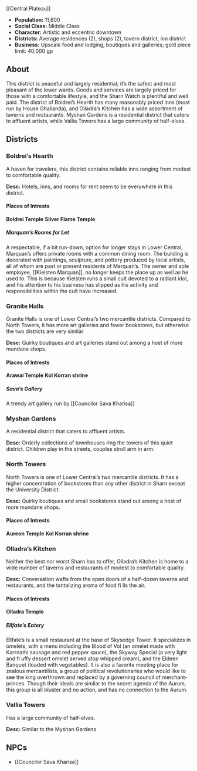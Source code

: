 [[Central Plateau]]

- **Population:** 11,600
- **Social Class:** Middle Class
- **Character:** Artistic and eccentric downtown
- **Districts:** Average residences (2), shops (2), tavern district, inn district
- **Business:** Upscale food and lodging, boutiques and galleries; gold piece limit: 40,000 gp

## About
This district is peaceful and largely residential; it’s the safest and most pleasant of the lower wards. Goods and services are largely priced for those with a comfortable lifestyle, and the Sharn Watch is plentiful and well paid. The district of Boldrei’s Hearth has many reasonably priced inns (most run by House Ghallanda), and Olladra’s Kitchen has a wide assortment of taverns and restaurants. Myshan Gardens is a residential district that caters to affluent artists, while Vallia Towers has a large community of half-elves.

## Districts

### Boldrei’s Hearth
A haven for travelers, this district contains reliable inns ranging from modest to comfortable quality.

**Desc:** Hotels, inns, and rooms for rent seem to be everywhere in this district.

#### Places of Intrests
**Boldrei Temple**
**Silver Flame Temple**

##### Marquan’s Rooms for Let
A respectable, if a bit run-down, option for longer stays in Lower Central, Marquan’s offers private rooms with a common dining room. The building is decorated with paintings, sculpture, and pottery produced by local artists, all of whom are past or present residents of Marquan’s.
The owner and sole employee, [[Kielsten Marquan]], no longer keeps the place up as well as he used to. This is because Kielsten runs a small cult devoted to a radiant idol, and his attention to his business has slipped as his activity and responsibilities within the cult have increased.

### Granite Halls
Granite Halls is one of Lower Central’s two mercantile districts. Compared to North Towers, it has more art galleries and fewer bookstores, but otherwise the two districts are very similar

**Desc:** Quirky boutiques and art galleries stand out among a host of more mundane shops.

#### Places of Intrests
**Arawai Temple**
**Kol Korran shrine**

##### Sava’s Gallery
A trendy art gallery run by [[Councilor Sava Kharisa]]

### Myshan Gardens
A residential district that caters to affluent artists.

**Desc:** Orderly collections of townhouses ring the towers of this quiet district. Children play in the streets, couples stroll arm in arm.

### North Towers
North Towers is one of Lower Central’s two mercantile districts. It has a higher concentration of bookstores than any other district in Sharn except the University District.

**Desc:** Quirky boutiques and small bookstores stand out among a host of more mundane shops.

#### Places of Intrests
**Aureon Temple**
**Kol Korran shrine**

### Olladra’s Kitchen
Neither the best nor worst Sharn has to offer, Olladra’s Kitchen is home to a wide number of taverns and restaurants of modest to comfortable quality.

**Desc:** Conversation wafts from the open doors of a half-dozen taverns and restaurants, and the tantalizing aroma of food fi lls the air.

#### Places of Intrests
**Olladra Temple**

##### Ellfate’s Eatery
Ellfate’s is a small restaurant at the base of Skysedge Tower. It specializes in omelets, with a menu including the Blood of Vol (an omelet made with Karrnathi sausage and red pepper sauce), the Skyway Special (a very light and fl uffy dessert omelet served atop whipped cream), and the Eldeen Banquet (loaded with vegetables).
It is also a favorite meeting place for zealous mercantilists, a group of political revolutionaries who would like to see the king overthrown and replaced by a governing council of merchant-princes. Though their ideals are similar to the secret agenda of the Aurum, this group is all bluster and no action, and has no connection to the Aurum.

### Vallia Towers
Has a large community of half-elves.

**Desc:** Similar to the Myshan Gardens

## NPCs
- [[Councilor Sava Kharisa]]
